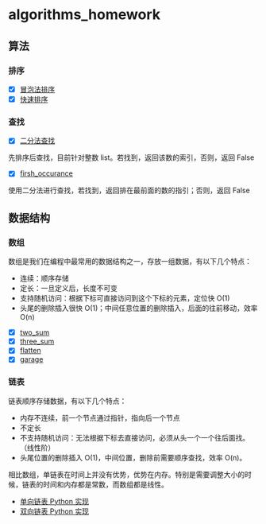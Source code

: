 # algorithms_homework

## 算法

### 排序

- [X] [冒泡法排序](sort/bubble_sort.py)
- [X] [快速排序](sort/quick_sort.py)

### 查找

- [X] [二分法查找](search/binary_search.py)

先排序后查找，目前针对整数 list。若找到，返回该数的索引，否则，返回 False

- [X] [firsh_occurance](search/first_occurance.py)

使用二分法进行查找，若找到，返回排在最前面的数的指引；否则，返回 False

## 数据结构

### 数组

数组是我们在编程中最常用的数据结构之一，存放一组数据，有以下几个特点：

* 连续：顺序存储
* 定长：一旦定义后，长度不可变
* 支持随机访问：根据下标可直接访问到这个下标的元素，定位快 O(1)
* 头尾的删除插入很快 O(1)；中间任意位置的删除插入，后面的往前移动，效率 O(n)

- [X] [two_sum](array/two_sum.py)
- [X] [three_sum](array/three_sum.py)
- [X] [flatten](array/flatten.py)
- [X] [garage](array/garage.py)

### 链表

链表顺序存储数据，有以下几个特点：

* 内存不连续，前一个节点通过指针，指向后一个节点
* 不定长
* 不支持随机访问：无法根据下标去直接访问，必须从头一个一个往后面找。（线性阶）
* 头尾位置的删除插入 O(1)，中间位置，删除前需要顺序查找，效率 O(n)。

相比数组，单链表在时间上并没有优势，优势在内存。特别是需要调整大小的时候，链表的时间和内存都是常数，而数组都是线性。

* [单向链表 Python 实现](linkedlist/SingleLinkedList.md)
* [双向链表 Python 实现](linkedlist/DoublyLinkedList.md)
